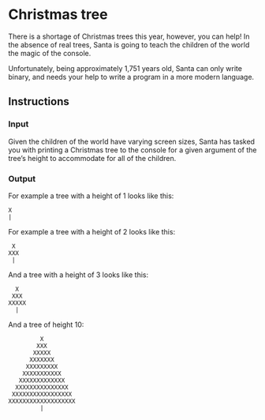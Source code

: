 # Christmas tree

There is a shortage of Christmas trees this year, however, you can help! In the absence of real trees, Santa is going to teach the children of the world the magic of the console.

Unfortunately, being approximately 1,751 years old, Santa can only write binary, and needs your help to write a program in a more modern language.

## Instructions
### Input
Given the children of the world have varying screen sizes, Santa has tasked you with printing a Christmas tree to the console for a given argument of the tree’s height to accommodate for all of the children.

### Output
For example a tree with a height of 1 looks like this:

```
X
| 
```

For example a tree with a height of 2 looks like this:

```
 X
XXX
 | 
```

And a tree with a height of 3 looks like this:

```
  X
 XXX
XXXXX
  | 
```

And a tree of height 10:

```
         X
        XXX
       XXXXX
      XXXXXXX
     XXXXXXXXX
    XXXXXXXXXXX
   XXXXXXXXXXXXX
  XXXXXXXXXXXXXXX
 XXXXXXXXXXXXXXXXX
XXXXXXXXXXXXXXXXXXX
         | 
```
